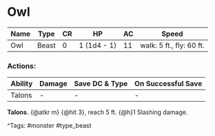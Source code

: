 # Owl

| Name | Type | CR | HP | AC | Speed |
|------|------|----|----|----|-------|
| Owl | Beast | 0 | 1 (1d4 - 1) | 11 | walk: 5 ft., fly: 60 ft. |

### Actions:

| Ability | Damage | Save DC & Type | On Successful Save |
|---------|--------|----------------|--------------------|
| Talons | - | - | - |


**Talons.** {@atkr m} {@hit 3}, reach 5 ft. {@h}1 Slashing damage.

^Tags: #monster #type_beast